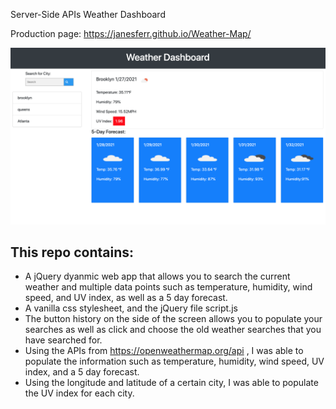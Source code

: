 Server-Side APIs Weather Dashboard

Production page: https://janesferr.github.io/Weather-Map/

![weatherPage](WeatherScreenshot.png)

## This repo contains:
* A jQuery dyanmic web app that allows you to search the current weather and multiple data points such as temperature, humidity, wind speed, and UV index, as well as a 5 day forecast.
* A vanilla css stylesheet, and the jQuery file script.js
* The button history on the side of the screen allows you to populate your searches as well as click and choose the old weather searches that you have searched for.
* Using the APIs from https://openweathermap.org/api , I was able to populate the information such as temperature, humidity, wind speed, UV index, and a 5 day forecast.  
* Using the longitude and latitude of a certain city, I was able to populate the UV index for each city. 

